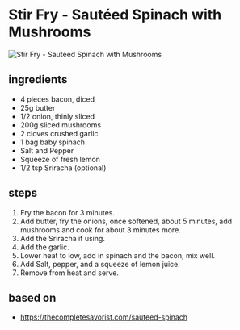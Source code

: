 # Stir Fry - Sautéed Spinach with Mushrooms

![Stir Fry - Sautéed Spinach with Mushrooms](images/stir-fry-—-sauteed-spinach-with-mushrooms.jpg)

## ingredients

- 4 pieces bacon, diced
- 25g butter
- 1/2 onion, thinly sliced
- 200g sliced mushrooms
- 2 cloves crushed garlic
- 1 bag baby spinach
- Salt and Pepper
- Squeeze of fresh lemon
- 1/2 tsp Sriracha (optional)

## steps

1. Fry the bacon for 3 minutes.
2. Add butter, fry the onions, once softened, about 5 minutes, add mushrooms and cook for about 3 minutes more.
3. Add the Sriracha if using.
4. Add the garlic.
5. Lower heat to low, add in spinach and the bacon, mix well.
6. Add Salt, pepper, and a squeeze of lemon juice.
7. Remove from heat and serve.

## based on

- https://thecompletesavorist.com/sauteed-spinach
